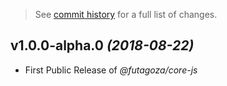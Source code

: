 > See [commit history](https://github.com/futagoza/core-es/commits/master/packages/core-js) for a full list of changes.

<a name="1.0.0-alpha.0"></a>
## v1.0.0-alpha.0 _(2018-08-22)_

* First Public Release of *@futagoza/core-js*
